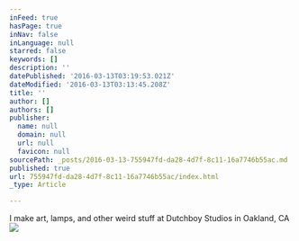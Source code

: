 ```yaml
---
inFeed: true
hasPage: true
inNav: false
inLanguage: null
starred: false
keywords: []
description: ''
datePublished: '2016-03-13T03:19:53.021Z'
dateModified: '2016-03-13T03:13:45.208Z'
title: ''
author: []
authors: []
publisher:
  name: null
  domain: null
  url: null
  favicon: null
sourcePath: _posts/2016-03-13-755947fd-da28-4d7f-8c11-16a7746b55ac.md
published: true
url: 755947fd-da28-4d7f-8c11-16a7746b55ac/index.html
_type: Article

---
```

I make art, lamps, and other weird stuff at Dutchboy Studios in Oakland, CA
![](https://the-grid-user-content.s3-us-west-2.amazonaws.com/0e7433c2-f3c7-4a3e-bf38-f4149f81c193.jpg)
